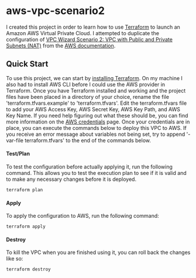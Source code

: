 # aws-vpc-scenario2

I created this project in order to learn how to use [Terraform] to launch an Amazon AWS Virtual Private Cloud. I attempted to duplicate the configuration of [VPC Wizard Scenario 2: VPC with Public and Private Subnets (NAT)][scenario2] from the [AWS documentation].

## Quick Start

To use this project, we can start by [installing Terraform]. On my machine I also had to install AWS CLI before I could use the AWS provider in Terraform. Once you have Terraform installed and working and the project files have been placed in a directory of your choice, rename the file 'terraform.tfvars.example' to 'terraform.tfvars'. Edit the terraform.tfvars file to add your AWS Access Key, AWS Secret Key, AWS Key Path, and AWS Key Name. If you need help figuring out what these should be, you can find more information on the [AWS credentials] page. Once your credentials are in place, you can execute the commands below to deploy this VPC to AWS. If you receive an error message about variables not being set, try to append '-var-file terraform.tfvars' to the end of the commands below.


#### Test/Plan

To test the configuration before actually applying it, run the following command. This allows you to test the execution plan to see if it is valid and to make any necessary changes before it is deployed.

```
terraform plan
```

#### Apply

To apply the configuration to AWS, run the following command:

```
terraform apply
```

#### Destroy

To kill the VPC when you are finished using it, you can roll back the changes like so:

```
terraform destroy
```


[Terraform]: http://terraform.io
[scenario2]: http://docs.aws.amazon.com/AmazonVPC/latest/UserGuide/VPC_Scenario2.html
[AWS credentials]: https://docs.aws.amazon.com/general/latest/gr/aws-security-credentials.html
[AWS documentation]: http://aws.amazon.com/documentation/
[installing Terraform]: https://terraform.io/intro/getting-started/install.html